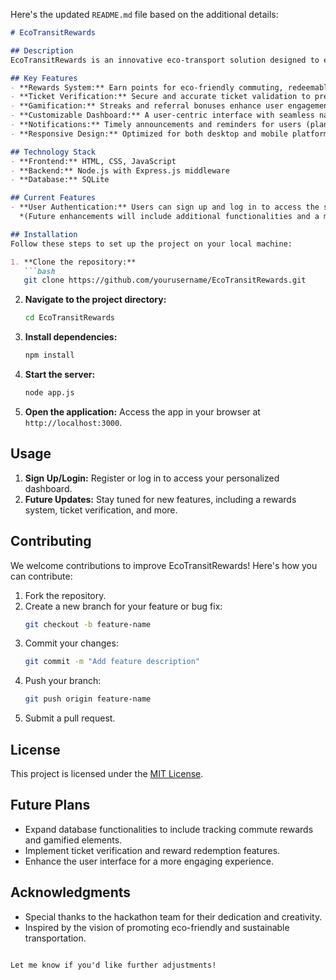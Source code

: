 Here's the updated `README.md` file based on the additional details:

```markdown
# EcoTransitRewards

## Description
EcoTransitRewards is an innovative eco-transport solution designed to encourage sustainable commuting. This project introduces a rewards-based system that incentivizes users through features like ticket verification, a wallet for redeemable points, streaks, referral bonuses, and gamified experiences. It aims to promote green travel while engaging users in a fun and interactive way.

## Key Features
- **Rewards System:** Earn points for eco-friendly commuting, redeemable through the integrated wallet (to be implemented in future updates).
- **Ticket Verification:** Secure and accurate ticket validation to prevent misuse (upcoming feature).
- **Gamification:** Streaks and referral bonuses enhance user engagement.
- **Customizable Dashboard:** A user-centric interface with seamless navigation.
- **Notifications:** Timely announcements and reminders for users (planned feature).
- **Responsive Design:** Optimized for both desktop and mobile platforms.

## Technology Stack
- **Frontend:** HTML, CSS, JavaScript
- **Backend:** Node.js with Express.js middleware
- **Database:** SQLite

## Current Features
- **User Authentication:** Users can sign up and log in to access the system.  
  *(Future enhancements will include additional functionalities and a more robust database design.)*

## Installation
Follow these steps to set up the project on your local machine:

1. **Clone the repository:**
   ```bash
   git clone https://github.com/yourusername/EcoTransitRewards.git
   ```
2. **Navigate to the project directory:**
   ```bash
   cd EcoTransitRewards
   ```
3. **Install dependencies:**
   ```bash
   npm install
   ```
4. **Start the server:**
   ```bash
   node app.js
   ```
5. **Open the application:**
   Access the app in your browser at `http://localhost:3000`.

## Usage
1. **Sign Up/Login:** Register or log in to access your personalized dashboard.
2. **Future Updates:** Stay tuned for new features, including a rewards system, ticket verification, and more.

## Contributing
We welcome contributions to improve EcoTransitRewards! Here's how you can contribute:
1. Fork the repository.
2. Create a new branch for your feature or bug fix:
   ```bash
   git checkout -b feature-name
   ```
3. Commit your changes:
   ```bash
   git commit -m "Add feature description"
   ```
4. Push your branch:
   ```bash
   git push origin feature-name
   ```
5. Submit a pull request.

## License
This project is licensed under the [MIT License](LICENSE).

## Future Plans
- Expand database functionalities to include tracking commute rewards and gamified elements.
- Implement ticket verification and reward redemption features.
- Enhance the user interface for a more engaging experience.

## Acknowledgments
- Special thanks to the hackathon team for their dedication and creativity.
- Inspired by the vision of promoting eco-friendly and sustainable transportation.
```

Let me know if you'd like further adjustments!
